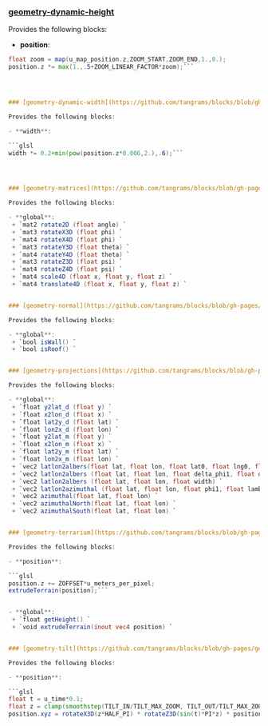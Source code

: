 

### [geometry-dynamic-height](https://github.com/tangrams/blocks/blob/gh-pages/geometry/dynamic-height.yaml)

Provides the following blocks:

- **position**:

```glsl
float zoom = map(u_map_position.z,ZOOM_START,ZOOM_END,1.,0.);
position.z *= max(1.,.5+ZOOM_LINEAR_FACTOR*zoom);```




### [geometry-dynamic-width](https://github.com/tangrams/blocks/blob/gh-pages/geometry/dynamic-width.yaml)

Provides the following blocks:

- **width**:

```glsl
width *= 0.2+min(pow(position.z*0.006,2.),.6);```




### [geometry-matrices](https://github.com/tangrams/blocks/blob/gh-pages/geometry/matrices.yaml)

Provides the following blocks:

- **global**:
 + `mat2 rotate2D (float angle) `
 + `mat3 rotateX3D (float phi) `
 + `mat4 rotateX4D (float phi) `
 + `mat3 rotateY3D (float theta) `
 + `mat4 rotateY4D (float theta) `
 + `mat3 rotateZ3D (float psi) `
 + `mat4 rotateZ4D (float psi) `
 + `mat4 scale4D (float x, float y, float z) `
 + `mat4 translate4D (float x, float y, float z) `


### [geometry-normal](https://github.com/tangrams/blocks/blob/gh-pages/geometry/normal.yaml)

Provides the following blocks:

- **global**:
 + `bool isWall() `
 + `bool isRoof() `


### [geometry-projections](https://github.com/tangrams/blocks/blob/gh-pages/geometry/projections.yaml)

Provides the following blocks:

- **global**:
 + `float y2lat_d (float y) `
 + `float x2lon_d (float x) `
 + `float lat2y_d (float lat) `
 + `float lon2x_d (float lon) `
 + `float y2lat_m (float y) `
 + `float x2lon_m (float x) `
 + `float lat2y_m (float lat) `
 + `float lon2x_m (float lon) `
 + `vec2 latlon2albers(float lat, float lon, float lat0, float lng0, float phi1, float phi2 ) `
 + `vec2 latlon2albers (float lat, float lon, float delta_phi1, float delta_phi2) `
 + `vec2 latlon2albers (float lat, float lon, float width) `
 + `vec2 latlon2azimuthal (float lat, float lon, float phi1, float lambda0) `
 + `vec2 azimuthal(float lat, float lon) `
 + `vec2 azimuthalNorth(float lat, float lon) `
 + `vec2 azimuthalSouth(float lat, float lon) `


### [geometry-terrarium](https://github.com/tangrams/blocks/blob/gh-pages/geometry/terrarium.yaml)

Provides the following blocks:

- **position**:

```glsl
position.z += ZOFFSET*u_meters_per_pixel;
extrudeTerrain(position);```


- **global**:
 + `float getHeight() `
 + `void extrudeTerrain(inout vec4 position) `


### [geometry-tilt](https://github.com/tangrams/blocks/blob/gh-pages/geometry/tilt.yaml)

Provides the following blocks:

- **position**:

```glsl
float t = u_time*0.1; 
float z = clamp(smoothstep(TILT_IN/TILT_MAX_ZOOM, TILT_OUT/TILT_MAX_ZOOM, max(u_map_position.z/TILT_MAX_ZOOM,0.)*0.9), 0., 1.);
position.xyz = rotateX3D(z*HALF_PI) * rotateZ3D(sin(t)*PI*z) * position.xyz;```


